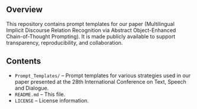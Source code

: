 ## Overview

This repository contains prompt templates for our paper (Multilingual Implicit Discourse Relation Recognition via Abstract Object-Enhanced Chain-of-Thought Prompting). It is made publicly available to support transparency, reproducibility, and collaboration.

## Contents

- `Prompt_Templates/` – Prompt templates for various strategies used in our paper presented at the 28th International Conference on Text, Speech and Dialogue.
- `README.md` – This file.
- `LICENSE` – License information.


